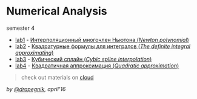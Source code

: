 # Numerical Analysis

semester 4

- [lab1](https://github.com/Drapegnik/bsu/tree/master/numerical-analysis/sem4/lab1) - [Интерполяционный многочлен Ньютона (_Newton polynomial_)](https://drapegnik.github.io/bsu/numerical-analysis/sem4/lab1/lab1.pdf)
- [lab2](https://github.com/Drapegnik/bsu/tree/master/numerical-analysis/sem4/lab2) - [Квадратурные формулы для интегралов (_The definite integral approximating_)](https://drapegnik.github.io/bsu/numerical-analysis/sem4/lab2/lab2.pdf)
- [lab3](https://github.com/Drapegnik/bsu/tree/master/numerical-analysis/sem4/lab3) - [Кубический сплайн (_Cybic spline interpolation_)](https://drapegnik.github.io/bsu/numerical-analysis/sem4/lab3/lab3.pdf)
- [lab4](https://github.com/Drapegnik/bsu/tree/master/numerical-analysis/sem4/lab4) - [Квадратичная аппроксимация (_Quadratic approximation_)](https://drapegnik.github.io/bsu/numerical-analysis/sem4/lab4/lab4.pdf)

> check out materials on [cloud](https://cloud.mail.ru/public/6dHi/UugEXFtoH/semester-4/%D0%9C%D0%A7%D0%90/)

_by [@drapegnik](https://github.com/Drapegnik), april'16_
